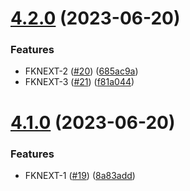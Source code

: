 # [4.2.0](https://github.com/robence/semantic-release-poc/compare/v4.1.0...v4.2.0) (2023-06-20)


### Features

* FKNEXT-2 ([#20](https://github.com/robence/semantic-release-poc/issues/20)) ([685ac9a](https://github.com/robence/semantic-release-poc/commit/685ac9ae4f9f9845529604d252d9f2d966371497))
* FKNEXT-3 ([#21](https://github.com/robence/semantic-release-poc/issues/21)) ([f81a044](https://github.com/robence/semantic-release-poc/commit/f81a044901b2b1660baafb4dd7295c2200b5adfe))

# [4.1.0](https://github.com/robence/semantic-release-poc/compare/v4.0.1...v4.1.0) (2023-06-20)


### Features

* FKNEXT-1 ([#19](https://github.com/robence/semantic-release-poc/issues/19)) ([8a83add](https://github.com/robence/semantic-release-poc/commit/8a83add36c916c77267bdf59fa75425ba1452ec4))
